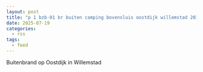 ```yaml
---
layout: post
title: "p 1 bzb-01 br buiten camping bovensluis oostdijk willemstad 201136"
date: 2025-07-19
categories: 
  - rss
tags: 
  - feed
---
```


Buitenbrand op Oostdijk in Willemstad

